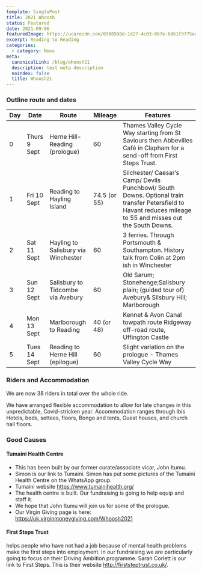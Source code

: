 ```yaml
---
template: SinglePost
title: 2021 Whoosh
status: Featured
date: 2021-09-06
featuredImage: https://ucarecdn.com/0300598d-1d27-4c03-867e-6861f3775ea5/
excerpt: Reading to Reading
categories:
  - category: News
meta:
  canonicalLink: /blog/whoosh21
  description: test meta description
  noindex: false
  title: Whoosh21
---
```

### Outline route and dates

| Day | Date         | Route                               | Mileage      | Features                                                                                                                                                      |
| --- | ------------ | ----------------------------------- | ------------ | ------------------------------------------------------------------------------------------------------------------------------------------------------------- |
| 0   | Thurs 9 Sept | Herne Hill-Reading (prologue)       | 60           | Thames Valley Cycle Way starting from St Saviours then Abbevilles Café in Clapham for a send-off from First Steps Trust.                                      |
| 1   | Fri 10 Sept  | Reading to Hayling Island           | 74.5 (or 55) | Silchester/ Caesar’s Camp/ Devils Punchbowl/ South Downs. Optional train transfer Petersfield to Havant reduces mileage to 55 and misses out the South Downs. |
| 2   | Sat 11 Sept  | Hayling to Salisbury via Winchester | 60           | 3 ferries. Through Portsmouth & Southampton. History talk from Colin at 2pm ish in Winchester                                                                 |
| 3   | Sun 12 Sept  | Salisbury to Tidcombe via Avebury   | 60           | Old Sarum; Stonehenge;Salisbury plain; (guided tour of) Avebury& Silsbury Hill; Marlborough                                                                   |
| 4   | Mon 13 Sept  | Marlborough to Reading              | 40 (or 48)   | Kennet & Avon Canal towpath route Ridgeway off-road route, Uffington Castle                                                                                   |
| 5   | Tues 14 Sept | Reading to Herne Hill (epilogue)    | 60           | Slight variation on the prologue - Thames Valley Cycle Way                                                                                                    |

### Riders and Accommodation

We are now 38 riders in total over the whole ride.

We have arranged flexible accommodation to allow for late changes in this unpredictable, Covid-stricken year.
Accommodation ranges through Ibis Hotels, beds, settees, floors, Bongo and tents, Guest houses, and church hall floors.

### Good Causes

#### Tumaini Health Centre

* This has been built by our former curate/associate vicar, John Itumu.
* Simon is our link to Tumaini. Simon has put some pictures of the Tumaini Health Centre on the WhatsApp group.
* Tumaini website https://www.tumainihealth.org/
* The health centre is built. Our fundraising is going to help equip and staff it.
* We hope that John Itumu will join us for some of the prologue.
* Our Virgin Giving page is here: https://uk.virginmoneygiving.com/Whoosh2021

  

#### First Steps Trust

helps people who have not had a job because of mental health problems make the first steps into employment. In
our fundraising we are particularly going to focus on their Driving Ambition programme. Sarah Corlett is our link to
First Steps. This is their website http://firststeptrust.co.uk/.